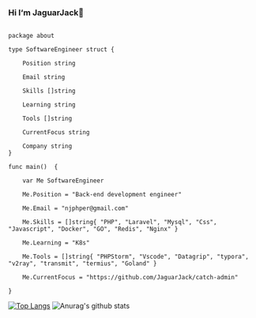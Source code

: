 ### Hi I‘m JaguarJack👋


```golang

package about

type SoftwareEngineer struct {

	Position string

	Email string

	Skills []string

	Learning string

	Tools []string

	CurrentFocus string

	Company string
}

func main()  {

	var Me SoftwareEngineer

	Me.Position = "Back-end development engineer"

	Me.Email = "njphper@gmail.com"

	Me.Skills = []string{ "PHP", "Laravel", "Mysql", "Css", "Javascript", "Docker", "GO", "Redis", "Nginx" }

	Me.Learning = "K8s"

	Me.Tools = []string{ "PHPStorm", "Vscode", "Datagrip", "typora", "v2ray", "transmit", "termius", "Goland" }

	Me.CurrentFocus = "https://github.com/JaguarJack/catch-admin"

}

```
[![Top Langs](https://github-readme-stats.vercel.app/api/top-langs/?username=JaguarJack&layout=compact)](https://github.com/anuraghazra/github-readme-stats) 
![Anurag's github stats](https://github-readme-stats.vercel.app/api/?username=JaguarJack&show_icons=true&title_color=fff&icon_color=79ff97&text_color=9f9f9f&bg_color=151515) 			
